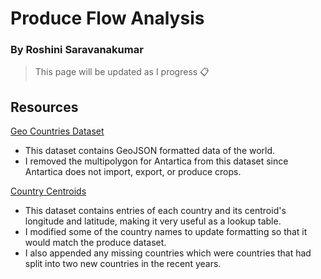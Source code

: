 # Produce Flow Analysis

### By Roshini Saravanakumar

 > This page will be updated as I progress 📋

## Resources

<a href='https://github.com/datasets/geo-countries/blob/master/data/countries.geojson'>Geo Countries Dataset</a>
- This dataset contains GeoJSON formatted data of the world.
- I removed the multipolygon for Antartica from this dataset since Antartica does not import, export, or produce crops.


<a href='https://community.periscopedata.com/t/63fy7m/country-centroids'>Country Centroids</a>
- This dataset contains entries of each country and its centroid's longitude and latitude, making it very 
useful as a lookup table.
- I modified some of the country names to update formatting so that it would match the produce dataset. 
- I also appended any missing countries which were countries that had split into two new countries in the recent years.